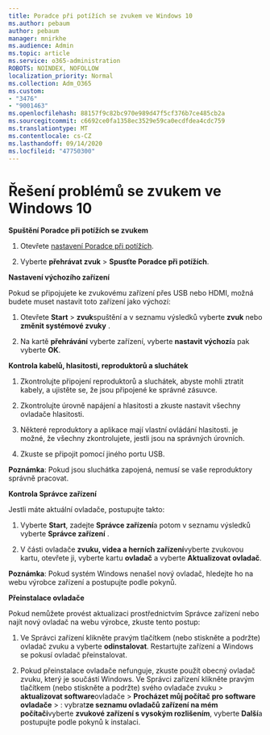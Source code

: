 ```yaml
---
title: Poradce při potížích se zvukem ve Windows 10
ms.author: pebaum
author: pebaum
manager: mnirkhe
ms.audience: Admin
ms.topic: article
ms.service: o365-administration
ROBOTS: NOINDEX, NOFOLLOW
localization_priority: Normal
ms.collection: Adm_O365
ms.custom:
- "3476"
- "9001463"
ms.openlocfilehash: 88157f9c82bc970e989d47f5cf376b7ce485cb2a
ms.sourcegitcommit: c6692ce0fa1358ec3529e59ca0ecdfdea4cdc759
ms.translationtype: MT
ms.contentlocale: cs-CZ
ms.lasthandoff: 09/14/2020
ms.locfileid: "47750300"
---
```

# <a name="troubleshooting-audio-issues-in-windows-10"></a>Řešení problémů se zvukem ve Windows 10

**Spuštění Poradce při potížích se zvukem**

1.  Otevřete [nastavení Poradce při potížích](ms-settings:troubleshoot).

2.  Vyberte **přehrávat zvuk**  >  **Spusťte Poradce při potížích**.

**Nastavení výchozího zařízení**

Pokud se připojujete ke zvukovému zařízení přes USB nebo HDMI, možná budete muset nastavit toto zařízení jako výchozí:

1. Otevřete **Start**  >  **zvuk**spuštění a v seznamu výsledků vyberte **zvuk** nebo **změnit systémové zvuky** .

2.  Na kartě **přehrávání** vyberte zařízení, vyberte **nastavit výchozí**a pak vyberte **OK**.

**Kontrola kabelů, hlasitosti, reproduktorů a sluchátek**

1. Zkontrolujte připojení reproduktorů a sluchátek, abyste mohli ztratit kabely, a ujistěte se, že jsou připojené ke správné zásuvce.

2. Zkontrolujte úrovně napájení a hlasitosti a zkuste nastavit všechny ovladače hlasitosti.

3. Některé reproduktory a aplikace mají vlastní ovládání hlasitosti. je možné, že všechny zkontrolujete, jestli jsou na správných úrovních.

4. Zkuste se připojit pomocí jiného portu USB.

**Poznámka**: Pokud jsou sluchátka zapojená, nemusí se vaše reproduktory správně pracovat.

**Kontrola Správce zařízení**

Jestli máte aktuální ovladače, postupujte takto:

1. Vyberte **Start**, zadejte **Správce zařízení**a potom v seznamu výsledků vyberte **Správce zařízení** .

2. V části ovladače **zvuku, videa a herních zařízení**vyberte zvukovou kartu, otevřete ji, vyberte kartu **ovladač** a vyberte **Aktualizovat ovladač**.

**Poznámka**: Pokud systém Windows nenašel nový ovladač, hledejte ho na webu výrobce zařízení a postupujte podle pokynů.

**Přeinstalace ovladače**

Pokud nemůžete provést aktualizaci prostřednictvím Správce zařízení nebo najít nový ovladač na webu výrobce, zkuste tento postup:

1. Ve Správci zařízení klikněte pravým tlačítkem (nebo stiskněte a podržte) ovladač zvuku a vyberte **odinstalovat**. Restartujte zařízení a Windows se pokusí ovladač přeinstalovat.

2. Pokud přeinstalace ovladače nefunguje, zkuste použít obecný ovladač zvuku, který je součástí Windows. Ve Správci zařízení klikněte pravým tlačítkem (nebo stiskněte a podržte) svého ovladače zvuku > **aktualizovat software**ovladače  >  **Procházet můj počítač pro software ovladače**  >  : vybrat**ze seznamu ovladačů zařízení na mém počítači**vyberte **zvukové zařízení s vysokým rozlišením**, vyberte **Další**a postupujte podle pokynů k instalaci.
